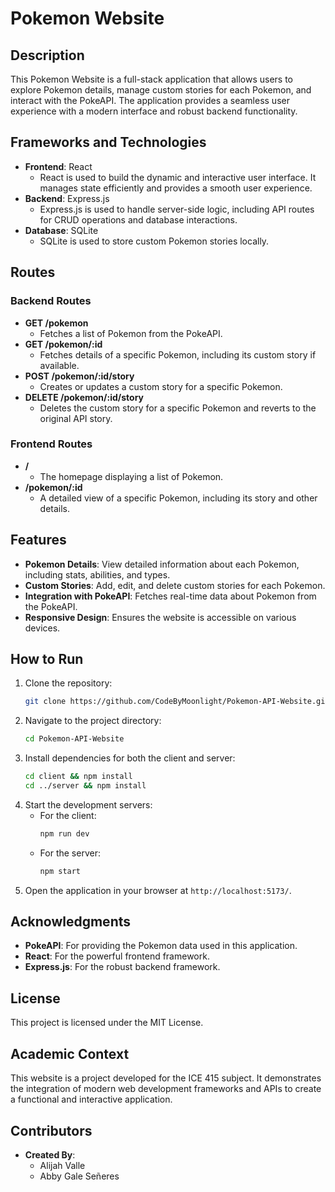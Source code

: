 # Pokemon Website

## Description

This Pokemon Website is a full-stack application that allows users to explore Pokemon details, manage custom stories for each Pokemon, and interact with the PokeAPI. The application provides a seamless user experience with a modern interface and robust backend functionality.

## Frameworks and Technologies

- **Frontend**: React
  - React is used to build the dynamic and interactive user interface. It manages state efficiently and provides a smooth user experience.
- **Backend**: Express.js
  - Express.js is used to handle server-side logic, including API routes for CRUD operations and database interactions.
- **Database**: SQLite
  - SQLite is used to store custom Pokemon stories locally.

## Routes

### Backend Routes

- **GET /pokemon**
  - Fetches a list of Pokemon from the PokeAPI.
- **GET /pokemon/:id**
  - Fetches details of a specific Pokemon, including its custom story if available.
- **POST /pokemon/:id/story**
  - Creates or updates a custom story for a specific Pokemon.
- **DELETE /pokemon/:id/story**
  - Deletes the custom story for a specific Pokemon and reverts to the original API story.

### Frontend Routes

- **/**
  - The homepage displaying a list of Pokemon.
- **/pokemon/:id**
  - A detailed view of a specific Pokemon, including its story and other details.

## Features

- **Pokemon Details**: View detailed information about each Pokemon, including stats, abilities, and types.
- **Custom Stories**: Add, edit, and delete custom stories for each Pokemon.
- **Integration with PokeAPI**: Fetches real-time data about Pokemon from the PokeAPI.
- **Responsive Design**: Ensures the website is accessible on various devices.

## How to Run

1. Clone the repository:
   ```bash
   git clone https://github.com/CodeByMoonlight/Pokemon-API-Website.git
   ```
2. Navigate to the project directory:
   ```bash
   cd Pokemon-API-Website
   ```
3. Install dependencies for both the client and server:
   ```bash
   cd client && npm install
   cd ../server && npm install
   ```
4. Start the development servers:
   - For the client:
     ```bash
     npm run dev
     ```
   - For the server:
     ```bash
     npm start
     ```
5. Open the application in your browser at `http://localhost:5173/`.

## Acknowledgments

- **PokeAPI**: For providing the Pokemon data used in this application.
- **React**: For the powerful frontend framework.
- **Express.js**: For the robust backend framework.

## License

This project is licensed under the MIT License.

## Academic Context

This website is a project developed for the ICE 415 subject. It demonstrates the integration of modern web development frameworks and APIs to create a functional and interactive application.

## Contributors

- **Created By**:
  - Alijah Valle
  - Abby Gale Señeres
